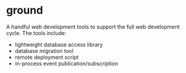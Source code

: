 ground
======
A handful web development tools to support the full web development cycle.
The tools include:
* lightweight database access library
* database migration tool
* remote deployment script
* in-process event publication/subscription

